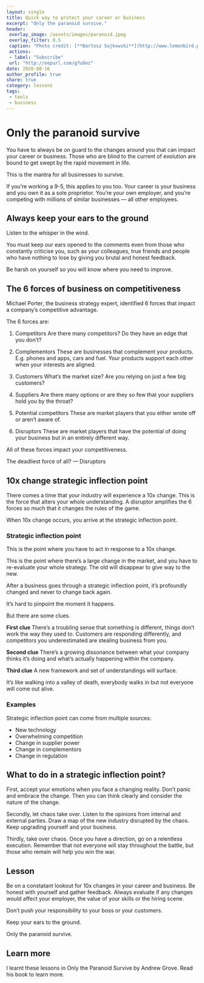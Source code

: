 ```yaml
---
layout: single
title: Quick way to protect your career or business
excerpt: "Only the paranoid survive."
header:
 overlay_image: /assets/images/paranoid.jpeg
 overlay_filter: 0.5
 caption: "Photo credit: [**Bartosz Sujkowski**](http://www.lemonbird.pl/)"
 actions:
 - label: "Subscribe"
 url: "http://eepurl.com/g7u8ez"
date: 2020-08-16
author_profile: true
share: true 
category: lessons
tags:
 - tools
 - business
---
```

# Only the paranoid survive

You have to always be on guard to the changes around you that can impact your career or business. Those who are blind to the current of evolution are bound to get swept by the rapid movement in life. 

This is the mantra for all businesses to survive.

If you’re working a 9-5, this applies to you too. Your career is your business and you own it as a sole proprietor. You’re your own employer, and you’re competing with millions of similar businesses — all other employees.

## Always keep your ears to the ground

Listen to the whisper in the wind.

You must keep our ears opened to the comments even from those who constantly criticise you, such as your colleagues, true friends and people who have nothing to lose by giving you brutal and honest feedback. 

Be harsh on yourself so you will know where you need to improve. 

## The 6 forces of business on competitiveness

Michael Porter, the business strategy expert, identified 6 forces that impact a company’s competitive advantage.

The 6 forces are:

1. Competitors
Are there many competitors? Do they have an edge that you don’t?

2. Complementors
These are businesses that complement your products. E.g. phones and apps, cars and fuel. Your products support each other when your interests are aligned.

3. Customers
What’s the market size? Are you relying on just a few big customers? 

4. Suppliers
Are there many options or are they so few that your suppliers hold you by the throat?

5. Potential competitors
These are market players that you either wrote off or aren’t aware of.

6. Disruptors 
These are market players that have the potential of doing your business but in an entirely different way.

All of these forces impact your competitiveness. 

The deadliest force of all? — Disruptors

## 10x change strategic inflection point

There comes a time that your industry will experience a 10x change. This is the force that alters your whole understanding. A disruptor amplifies the 6 forces so much that it changes the rules of the game.

When 10x change occurs, you arrive at the strategic inflection point.

### Strategic inflection point

This is the point where you have to act in response to a 10x change.

This is the point where there’s a large change in the market, and you have to re-evaluate your whole strategy. The old will disappear to give way to the new. 

After a business goes through a strategic inflection point, it’s profoundly changed and never to change back again.

It’s hard to pinpoint the moment it happens. 

But there are some clues.

**First clue**
There’s a troubling sense that something is different, things don’t work the way they used to. Customers are responding differently, and competitors you underestimated are stealing business from you.

**Second clue**
There’s a growing dissonance between what your company thinks it’s doing and what’s actually happening within the company. 

**Third clue**
A new framework and set of understandings will surface. 

It’s like walking into a valley of death, everybody walks in but not everyone will come out alive.

### Examples

Strategic inflection point can come from multiple sources:

- New technology 
- Overwhelming competition
- Change in supplier power
- Change in complementors
- Change in regulation

## What to do in a strategic inflection point? 

First, accept your emotions when you face a changing reality. Don’t panic and embrace the change. Then you can think clearly and consider the nature of the change.

Secondly, let chaos take over. Listen to the opinions from internal and external parties. Draw a map of the new industry disrupted by the chaos. Keep upgrading yourself and your business.

Thirdly, take over chaos. Once you have a direction, go on a relentless execution. Remember that not everyone will stay throughout the battle, but those who remain will help you win the war. 

## Lesson

Be on a constatant lookout for 10x changes in your career and business. Be honest with yourself and gather feedback. Always evaluate if any changes would affect your employer, the value of your skills or the hiring scene.

Don’t push your responsibility to your boss or your customers. 

Keep your ears to the ground.

Only the paranoid survive. 

## Learn more

I learnt these lessons in Only the Paranoid Survive by Andrew Grove. Read his book to learn more. 